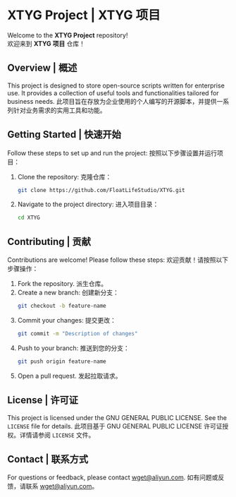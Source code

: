 # XTYG Project | XTYG 项目

Welcome to the **XTYG Project** repository!  
欢迎来到 **XTYG 项目** 仓库！

## Overview | 概述

This project is designed to store open-source scripts written for enterprise use. It provides a collection of useful tools and functionalities tailored for business needs.
此项目旨在存放为企业使用的个人编写的开源脚本，并提供一系列针对业务需求的实用工具和功能。

## Getting Started | 快速开始

Follow these steps to set up and run the project:
按照以下步骤设置并运行项目：

1. Clone the repository:
    克隆仓库：
     ```bash
     git clone https://github.com/FloatLifeStudio/XTYG.git
     ```
2. Navigate to the project directory:
    进入项目目录：
     ```bash
     cd XTYG
     ```

## Contributing | 贡献

Contributions are welcome! Please follow these steps:
欢迎贡献！请按照以下步骤操作：

1. Fork the repository.
    派生仓库。
2. Create a new branch:
    创建新分支：
     ```bash
     git checkout -b feature-name
     ```
3. Commit your changes:
    提交更改：
     ```bash
     git commit -m "Description of changes"
     ```
4. Push to your branch:
    推送到您的分支：
     ```bash
     git push origin feature-name
     ```
5. Open a pull request.
    发起拉取请求。

## License | 许可证

This project is licensed under the GNU GENERAL PUBLIC LICENSE. See the `LICENSE` file for details.
此项目基于 GNU GENERAL PUBLIC LICENSE 许可证授权。详情请参阅 `LICENSE` 文件。

## Contact | 联系方式

For questions or feedback, please contact wget@aliyun.com.
如有问题或反馈，请联系 wget@aliyun.com。